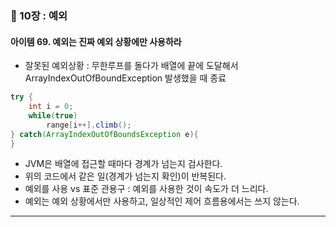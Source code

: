 ### 📌 10장 : 예외
#### 아이템 69. 예외는 진짜 예외 상황에만 사용하라
- 잘못된 예외상황 : 무한루프를 돌다가 배열에 끝에 도달해서 ArrayIndexOutOfBoundException 발생했을 때 종료


```java
try {
    int i = 0;
    while(true)
        range[i++].climb();
} catch(ArrayIndexOutOfBoundsException e){
}
```


- JVM은 배열에 접근할 때마다 경계가 넘는지 검사한다.
- 위의 코드에서 같은 일(경계가 넘는지 확인)이 반복된다.
- 예외를 사용 vs 표준 관용구 : 예외를 사용한 것이 속도가 더 느리다.
- 예외는 예외 상황에서만 사용하고, 일상적인 제어 흐름용에서는 쓰지 않는다.
---
